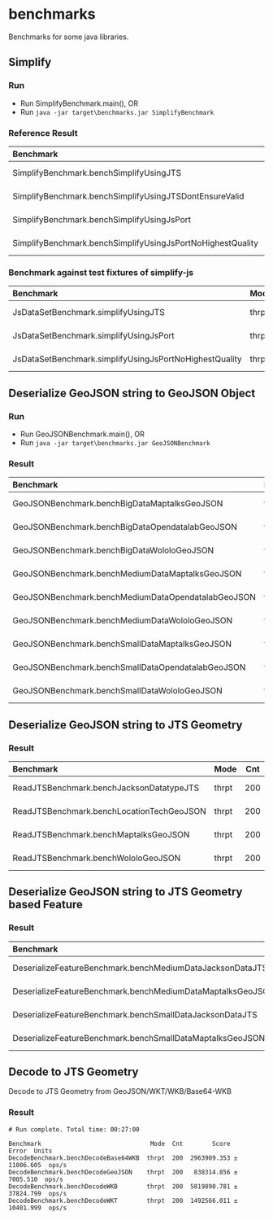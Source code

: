 # benchmarks
Benchmarks for some java libraries.

## Simplify

### Run

- Run SimplifyBenchmark.main(), OR
- Run `java -jar target\benchmarks.jar SimplifyBenchmark`

### Reference Result

| Benchmark                                                  |  Mode  | Cnt |   Score | Error   | Units |
| :--------------------------------------------------------- | ------ | --- | ------: | :------ | ----- |
| SimplifyBenchmark.benchSimplifyUsingJTS                    | thrpt  | 200 | 36.460  | ± 0.234 | ops/s |
| SimplifyBenchmark.benchSimplifyUsingJTSDontEnsureValid     | thrpt  | 200 | 38.073  | ± 0.151 | ops/s |
| SimplifyBenchmark.benchSimplifyUsingJsPort                 | thrpt  | 200 | 55.067  | ± 0.136 | ops/s |
| SimplifyBenchmark.benchSimplifyUsingJsPortNoHighestQuality | thrpt  | 200 | 345.519 | ± 2.916 | ops/s |

### Benchmark against test fixtures of simplify-js

| Benchmark                                              |  Mode | Cnt |     Score |     Error | Units |
| :----------------------------------------------------- | ----- | --- | --------: | :-------- | ----  |
| JsDataSetBenchmark.simplifyUsingJTS                    | thrpt | 200 |  7211.125 | ± 319.158 | ops/s |
| JsDataSetBenchmark.simplifyUsingJsPort                 | thrpt | 200 | 12957.125 | ±  84.840 | ops/s |
| JsDataSetBenchmark.simplifyUsingJsPortNoHighestQuality | thrpt | 200 | 19633.485 | ± 270.524 | ops/s |

## Deserialize GeoJSON string to GeoJSON Object

### Run

- Run GeoJSONBenchmark.main(), OR
- Run `java -jar target\benchmarks.jar GeoJSONBenchmark`

### Result

| Benchmark                                          |  Mode | Cnt |  Score | Error   | Units |
| :------------------------------------------------- | ----- | --- | -----: | :------ | ----- |
| GeoJSONBenchmark.benchBigDataMaptalksGeoJSON       | thrpt | 200 |   0.736| ± 0.050 | ops/s |
| GeoJSONBenchmark.benchBigDataOpendatalabGeoJSON    | thrpt | 200 |   2.980| ± 0.017 | ops/s |
| GeoJSONBenchmark.benchBigDataWololoGeoJSON         | thrpt | 200 |   0.530| ± 0.048 | ops/s |
| GeoJSONBenchmark.benchMediumDataMaptalksGeoJSON    | thrpt | 200 |  19.733| ± 0.056 | ops/s |
| GeoJSONBenchmark.benchMediumDataOpendatalabGeoJSON | thrpt | 200 |  38.090| ± 0.354 | ops/s |
| GeoJSONBenchmark.benchMediumDataWololoGeoJSON      | thrpt | 200 |  15.371| ± 0.226 | ops/s |
| GeoJSONBenchmark.benchSmallDataMaptalksGeoJSON     | thrpt | 200 | 152.130| ± 1.033 | ops/s |
| GeoJSONBenchmark.benchSmallDataOpendatalabGeoJSON  | thrpt | 200 | 277.090| ± 1.482 | ops/s |
| GeoJSONBenchmark.benchSmallDataWololoGeoJSON       | thrpt | 200 | 124.473| ± 0.604 | ops/s |

## Deserialize GeoJSON string to JTS Geometry

### Result

| Benchmark                                 |  Mode | Cnt |  Score | Error   | Units |
| :---------------------------------------- | ----- | --- | -----: | :------ | ----- |
| ReadJTSBenchmark.benchJacksonDatatypeJTS  | thrpt | 200 | 65.614 | ± 0.823 | ops/s |
| ReadJTSBenchmark.benchLocationTechGeoJSON | thrpt | 200 | 33.473 | ± 0.152 | ops/s |
| ReadJTSBenchmark.benchMaptalksGeoJSON     | thrpt | 200 | 38.823 | ± 0.625 | ops/s |
| ReadJTSBenchmark.benchWololoGeoJSON       | thrpt | 200 | 43.695 | ± 0.149 | ops/s |

## Deserialize GeoJSON string to JTS Geometry based Feature

### Result

| Benchmark                                                 |  Mode | Cnt |  Score | Error   | Units |
| :-------------------------------------------------------- | ----- | --- | -----: | :------ | ----- |
| DeserializeFeatureBenchmark.benchMediumDataJacksonDataJTS | thrpt |  10 |  35.682| ± 0.438 | ops/s |
| DeserializeFeatureBenchmark.benchMediumDataMaptalksGeoJSON| thrpt |  10 |  19.510| ± 0.535 | ops/s |
| DeserializeFeatureBenchmark.benchSmallDataJacksonDataJTS  | thrpt |  10 | 287.442| ± 2.012 | ops/s |
| DeserializeFeatureBenchmark.benchSmallDataMaptalksGeoJSON | thrpt |  10 | 159.009| ± 0.779 | ops/s |

## Decode to JTS Geometry

Decode to JTS Geometry from GeoJSON/WKT/WKB/Base64-WKB

### Result
```
# Run complete. Total time: 00:27:00

Benchmark                              Mode  Cnt        Score       Error  Units
DecodeBenchmark.benchDecodeBase64WKB  thrpt  200  2963909.353 ± 11006.605  ops/s
DecodeBenchmark.benchDecodeGeoJSON    thrpt  200   838314.856 ±  7005.510  ops/s
DecodeBenchmark.benchDecodeWKB        thrpt  200  5819890.781 ± 37824.799  ops/s
DecodeBenchmark.benchDecodeWKT        thrpt  200  1492566.011 ± 10401.999  ops/s
```
